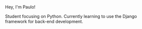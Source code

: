 Hey, I'm Paulo! 

Student focusing on Python.
Currently learning to use the Django framework for back-end development.
